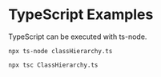 # TypeScript Examples

TypeScript can be executed with ts-node. 
```
npx ts-node classHierarchy.ts
```

```
npx tsc ClassHierarchy.ts
```
